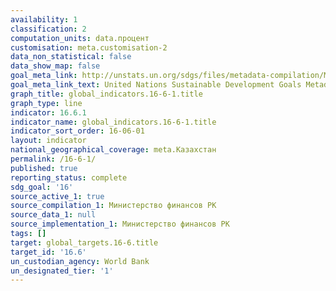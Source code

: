 ```yaml
---
availability: 1
classification: 2
computation_units: data.процент
customisation: meta.customisation-2
data_non_statistical: false
data_show_map: false
goal_meta_link: http://unstats.un.org/sdgs/files/metadata-compilation/Metadata-Goal-16.pdf
goal_meta_link_text: United Nations Sustainable Development Goals Metadata (pdf 1361kB)
graph_title: global_indicators.16-6-1.title
graph_type: line
indicator: 16.6.1
indicator_name: global_indicators.16-6-1.title
indicator_sort_order: 16-06-01
layout: indicator
national_geographical_coverage: meta.Казахстан
permalink: /16-6-1/
published: true
reporting_status: complete
sdg_goal: '16'
source_active_1: true
source_compilation_1: Министерство финансов РК
source_data_1: null
source_implementation_1: Министерство финансов РК
tags: []
target: global_targets.16-6.title
target_id: '16.6'
un_custodian_agency: World Bank
un_designated_tier: '1'
---
```

